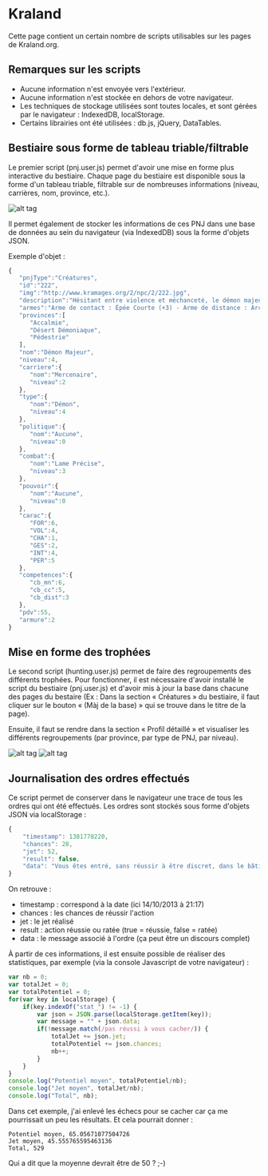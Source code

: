 Kraland
==
Cette page contient un certain nombre de scripts utilisables sur les pages de Kraland.org.

Remarques sur les scripts
--
- Aucune information n'est envoyée vers l'extérieur.
- Aucune information n'est stockée en dehors de votre navigateur.
- Les techniques de stockage utilisées sont toutes locales, et sont gérées par le navigateur : IndexedDB, localStorage.
- Certains librairies ont été utilisées : db.js, jQuery, DataTables.

Bestiaire sous forme de tableau triable/filtrable
--
Le premier script (pnj.user.js) permet d'avoir une mise en forme plus interactive du bestiaire.
Chaque page du bestiaire est disponible sous la forme d'un tableau triable, filtrable sur de nombreuses informations (niveau, carrières, nom, province, etc.).

![alt tag](http://i.imgur.com/gfETyud.png)

Il permet également de stocker les informations de ces PNJ dans une base de données au sein du navigateur (via IndexedDB) sous la forme d'objets JSON.

Exemple d'objet :
```javascript
{
   "pnjType":"Créatures",
   "id":"222",
   "img":"http://www.kramages.org/2/npc/2/222.jpg",
   "description":"Hésitant entre violence et méchanceté, le démon majeur combine généralement les deux dans ses relations avec les êtres humains. Il peut être invoqué par un puissant sorcier pour agresser quelqu´un.",
   "armes":"Arme de contact : Épée Courte (+3) - Arme de distance : Arc (+2)",
   "provinces":[
      "Accalmie",
      "Désert Démoniaque",
      "Pédestrie"
   ],
   "nom":"Démon Majeur",
   "niveau":4,
   "carriere":{
      "nom":"Mercenaire",
      "niveau":2
   },
   "type":{
      "nom":"Démon",
      "niveau":4
   },
   "politique":{
      "nom":"Aucune",
      "niveau":0
   },
   "combat":{
      "nom":"Lame Précise",
      "niveau":3
   },
   "pouvoir":{
      "nom":"Aucune",
      "niveau":0
   },
   "carac":{
      "FOR":6,
      "VOL":4,
      "CHA":1,
      "GES":2,
      "INT":4,
      "PER":5
   },
   "competences":{
      "cb_mn":6,
      "cb_cc":5,
      "cb_dist":3
   },
   "pdv":55,
   "armure":2
}
```
Mise en forme des trophées
--
Le second script (hunting.user.js) permet de faire des regroupements des différents trophées. Pour fonctionner, il est nécessaire d'avoir installé le script du bestiaire (pnj.user.js) et d'avoir mis à jour la base dans chacune des pages du bestaire (Ex : Dans la section « Créatures » du bestiaire, il faut cliquer sur le bouton « (Màj de la base) » qui se trouve dans le titre de la page).

Ensuite, il faut se rendre dans la section « Profil détaillé » et visualiser les différents regroupements (par province, par type de PNJ, par niveau).

![alt tag](http://i.imgur.com/Wwwwpyx.png)
![alt tag](http://i.imgur.com/Ho74k9B.png)


Journalisation des ordres effectués
--
Ce script permet de conserver dans le navigateur une trace de tous les ordres qui ont été effectués. Les ordres sont stockés sous forme d'objets JSON via localStorage :
```javascript
{
    "timestamp": 1381778220,
    "chances": 28,
    "jet": 52,
    "result": false,
    "data": "Vous êtes entré, sans réussir à être discret, dans le bâtiment Hôtel « Le Jus de Citrouille » [19,8]."
}
```
On retrouve :
 - timestamp : correspond à la date (ici 14/10/2013 à 21:17)
 - chances : les chances de réussir l'action
 - jet : le jet réalisé
 - result : action réussie ou ratée (true = réussie, false = ratée)
 - data : le message associé à l'ordre (ça peut être un discours complet)
 
À partir de ces informations, il est ensuite possible de réaliser des statistiques, par exemple (via la console Javascript de votre navigateur) :
```javascript
var nb = 0;
var totalJet = 0;
var totalPotentiel = 0;
for(var key in localStorage) {
    if(key.indexOf("stat_") != -1) {
        var json = JSON.parse(localStorage.getItem(key));
        var message = "" + json.data;
        if(!message.match(/pas réussi à vous cacher/)) {
            totalJet += json.jet;
            totalPotentiel += json.chances;
            nb++;
        }
    }
}
console.log("Potentiel moyen", totalPotentiel/nb);
console.log("Jet moyen", totalJet/nb);
console.log("Total", nb);
```

Dans cet exemple, j'ai enlevé les échecs pour se cacher car ça me pourrissait un peu les résultats. Et cela pourrait donner :
```
Potentiel moyen, 65.05671077504726
Jet moyen, 45.555765595463136
Total, 529
```

Qui a dit que la moyenne devrait être de 50 ? ;-)
